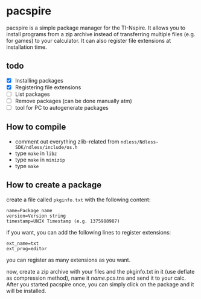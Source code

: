pacspire
========
pacspire is a simple package manager for the TI-Nspire. It allows you to install programs from a zip archive instead of transferring multiple files (e.g. for games) to your calculator. It can also register file extensions at installation time.

todo
----
 - [x] Installing packages
 - [x] Registering file extensions
 - [ ] List packages
 - [ ] Remove packages (can be done manually atm)
 - [ ] tool for PC to autogenerate packages

How to compile
--------------
 - comment out everything zlib-related from `ndless/Ndless-SDK/ndless/include/os.h`
 - type `make` in `libz`
 - type `make` in `minizip`
 - type `make`

How to create a package
-----------------------
create a file called `pkginfo.txt` with the following content:  
```
name=Package name
version=Version string
timestamp=UNIX Timestamp (e.g. 1375988987)
```
if you want, you can add the following lines to register extensions:
```
ext_name=txt
ext_prog=editor
```
you can register as many extensions as you want.

now, create a zip archive with your files and the pkginfo.txt in it (use deflate as compression method), name it *name*.pcs.tns and send it to your calc. After you started pacspire once, you can simply click on the package and it will be installed.
